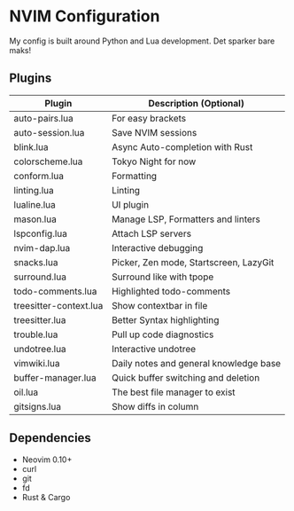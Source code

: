 # NVIM Configuration
My config is built around Python and Lua development. Det sparker bare maks! 

## Plugins

| Plugin                 | Description (Optional)                 |
|------------------------|----------------------------------------|
| auto-pairs.lua         | For easy brackets                      |
| auto-session.lua       | Save NVIM sessions                     |
| blink.lua              | Async Auto-completion with Rust        |
| colorscheme.lua        | Tokyo Night for now                    |
| conform.lua            | Formatting                             |
| linting.lua            | Linting                                |
| lualine.lua            | UI plugin                              |
| mason.lua              | Manage LSP, Formatters and linters     |
| lspconfig.lua          | Attach LSP servers                     |
| nvim-dap.lua           | Interactive debugging                  |
| snacks.lua             | Picker, Zen mode, Startscreen, LazyGit |
| surround.lua           | Surround like with tpope               |
| todo-comments.lua      | Highlighted todo-comments              |
| treesitter-context.lua | Show contextbar in file                |
| treesitter.lua         | Better Syntax highlighting             |
| trouble.lua            | Pull up code diagnostics               |
| undotree.lua           | Interactive undotree                   |
| vimwiki.lua            | Daily notes and general knowledge base |
| buffer-manager.lua     | Quick buffer switching and deletion    |
| oil.lua                | The best file manager to exist         |
| gitsigns.lua           | Show diffs in column                   |

## Dependencies
- Neovim 0.10+
- curl
- git
- fd
- Rust & Cargo

